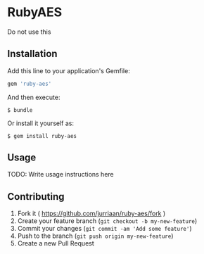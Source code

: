 # RubyAES

Do not use this

## Installation

Add this line to your application's Gemfile:

```ruby
gem 'ruby-aes'
```

And then execute:

    $ bundle

Or install it yourself as:

    $ gem install ruby-aes

## Usage

TODO: Write usage instructions here

## Contributing

1. Fork it ( https://github.com/jurriaan/ruby-aes/fork )
2. Create your feature branch (`git checkout -b my-new-feature`)
3. Commit your changes (`git commit -am 'Add some feature'`)
4. Push to the branch (`git push origin my-new-feature`)
5. Create a new Pull Request
